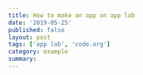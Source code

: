 ```yaml
---
title: How to make an app on app lab
date: '2019-05-25'
published: false
layout: post
tags: ['app lab', 'code.org']
category: example
summary:
---
```

